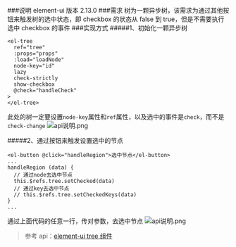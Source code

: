 ###说明
element-ui 版本 2.13.0 ###需求
树为一颗异步树，该需求为通过其他按钮来触发树的选中状态，即 checkbox 的状态从 false 到 true，但是不需要执行选中 checkbox 的事件 ###实现方式
#####1、初始化一颗异步树

```
<el-tree
  ref="tree"
  :props="props"
  :load="loadNode"
  node-key="id"
  lazy
  check-strictly
  show-checkbox
  @check="handleCheck"
>
</el-tree>
```

此处的树一定要设置`node-key`属性和`ref`属性，以及选中的事件是`check`，而不是`check-change`
![api说明.png](https://upload-images.jianshu.io/upload_images/12877063-7d6fec64e443060b.png?imageMogr2/auto-orient/strip%7CimageView2/2/w/1240)

#####2、通过按钮来触发设置选中的节点

```
<el-button @click="handleRegion">选中节点</el-button>
...
handleRegion (data) {
  // 通过node去选中节点
  this.$refs.tree.setChecked(data)
  // 通过key去选中节点
  // this.$refs.tree.setCheckedKeys(data)
}
...
```

通过上面代码的任意一行，传对参数，去选中节点
![api说明.png](https://upload-images.jianshu.io/upload_images/12877063-e6f11b94a5432582.png?imageMogr2/auto-orient/strip%7CimageView2/2/w/1240)

> 参考 api：[element-ui tree 组件](https://element.eleme.cn/#/zh-CN/component/tree)
